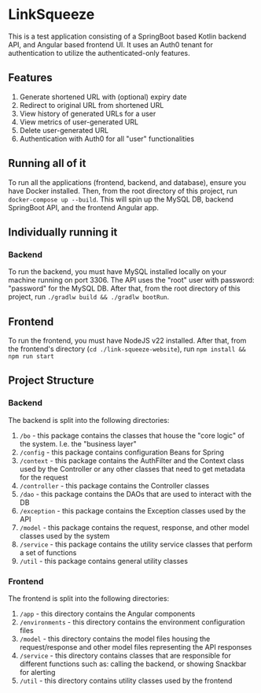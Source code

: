 # LinkSqueeze
This is a test application consisting of a SpringBoot based Kotlin backend API,
and Angular based frontend UI. It uses an Auth0 tenant for authentication to utilize the authenticated-only features.

## Features
1. Generate shortened URL with (optional) expiry date
2. Redirect to original URL from shortened URL
3. View history of generated URLs for a user
4. View metrics of user-generated URL
5. Delete user-generated URL
6. Authentication with Auth0 for all "user" functionalities

## Running all of it
To run all the applications (frontend, backend, and database), ensure you have Docker installed.
Then, from the root directory of this project, run `docker-compose up --build`. 
This will spin up the MySQL DB, backend SpringBoot API, and the frontend Angular app.

## Individually running it
### Backend
To run the backend, you must have MySQL installed locally on your machine running on
port 3306. The API uses the "root" user with password: "password" for the MySQL DB.
After that, from the root directory of this project, run `./gradlw build && ./gradlw bootRun`.

## Frontend
To run the frontend, you must have NodeJS v22 installed. After that, from the frontend's directory (`cd ./link-squeeze-website`),
run `npm install && npm run start`

## Project Structure
### Backend
The backend is split into the following directories:
1. `/bo` - this package contains the classes that house the "core logic" of the system. I.e. the "business layer"
2. `/config` - this package contains configuration Beans for Spring
3. `/context` - this package contains the AuthFilter and the Context class used by the Controller or any other classes that need to get metadata for the request
4. `/controller` - this package contains the Controller classes
5. `/dao` - this package contains the DAOs that are used to interact with the DB
6. `/exception` - this package contains the Exception classes used by the API
7. `/model` - this package contains the request, response, and other model classes used by the system
8. `/service` - this package contains the utility service classes that perform a set of functions
9. `/util` - this package contains general utility classes

### Frontend
The frontend is split into the following directories:
1. `/app` - this directory contains the Angular components
2. `/environments` - this directory contains the environment configuration files
3. `/model` - this directory contains the model files housing the request/response and other model files representing the API responses
4. `/service` - this directory contains classes that are responsible for different functions such as: calling the backend, or showing Snackbar for alerting
5. `/util` - this directory contains utility classes used by the frontend
